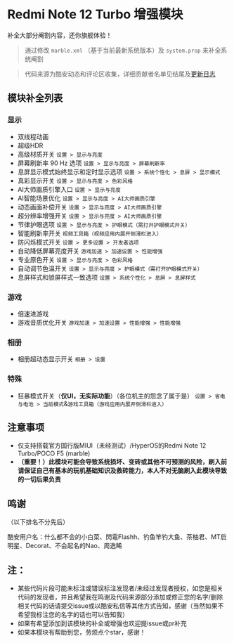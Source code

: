 # Redmi Note 12 Turbo 增强模块
补全大部分阉割内容，还你旗舰体验！
> 通过修改 `marble.xml` （基于当前最新系统版本）及 `system.prop` 来补全系统阉割

> 代码来源为酷安动态和评论区收集，详细贡献者名单见结尾及[更新日志](https://github.com/hiruocha/RedmiNote12TurboPatch/blob/main/CHANGELOG.md)
## 模块补全列表
### 显示
- 双线程动画
- 超级HDR
- 高级材质开关 `设置 > 显示与亮度`
- 屏幕刷新率 90 Hz 选项 `设置 > 显示与亮度 > 屏幕刷新率`
- 息屏显示模式始终显示和定时显示选项 `设置 > 系统个性化 > 息屏 > 显示模式`
- 真彩显示开关 `设置 > 显示与亮度 > 色彩风格`
- AI大师画质引擎入口 `设置 > 显示与亮度`
- AI智能场景优化 `设置 > 显示与亮度 > AI大师画质引擎`
- 动态画面补偿开关 `设置 > 显示与亮度 > AI大师画质引擎`
- 超分辨率增强开关 `设置 > 显示与亮度 > AI大师画质引擎`
- 节律护眼选项 `设置 > 显示与亮度 > 护眼模式（需打开护眼模式开关）`
- 智能刷新率开关 `视频工具箱（视频应用内展开侧滑栏进入）`
- 防闪烁模式开关 `设置 > 更多设置 > 开发者选项`
- 自动降低屏幕亮度开关 `游戏加速 > 加速设置 > 性能增强`
- 专业原色开关 `设置 > 显示与亮度 > 色彩风格`
- 自动调节色温开关 `设置 > 显示与亮度 > 护眼模式（需打开护眼模式开关）`
- 息屏样式和锁屏样式一致选项 `设置 > 系统个性化 > 息屏 > 息屏样式`
### 游戏
- 倍速进游戏
- 游戏音质优化开关 `游戏加速 > 加速设置 > 性能增强 > 性能增强`
### 相册
- 相册超动态显示开关 `相册 > 设置`
### 特殊
- 狂暴模式开关（**仅UI，无实际功能**）（各位机主的怨念了属于是） `设置 > 省电与电池 > 当前模式`&`游戏工具箱（游戏应用内展开侧滑栏进入）`
## 注意事项
- 仅支持搭载官方国行版MIUI（未经测试）/HyperOS的Redmi Note 12 Turbo/POCO F5 (marble)
- **（重要！）此模块可能会导致系统损坏、变砖或其他不可预测的风险，刷入前请保证自己有基本的玩机基础知识及救砖能力，本人不对无脑刷入此模块导致的一切后果负责**
## 鸣谢
（以下排名不分先后）

酷安用户名：什么都不会的小白菜、閃電Flashh、钓鱼竿钓大鱼、茶柚君、MT启明星、Decorat、不会起名的Nao、周逸睎
## 注：
- 某些代码片段可能未标注或错误标注发现者/未经过发现者授权，如您是相关代码的发现者，并且希望我在鸣谢及代码来源部分添加或修正您的名字/删除相关代码的话请提交issue或以酷安私信等其他方式告知，感谢（当然如果不希望我标注您的名字的话也可以告知我）
- 如果有希望添加到该模块的补全或增强也欢迎提issue或pr补充
- 如果本模块有帮助到您，劳烦点个star，感谢！